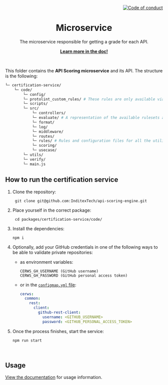 <!--
SPDX-FileCopyrightText: 2023 Industria de Diseño Textil S.A. INDITEX

SPDX-License-Identifier: Apache-2.0
-->

<p align="right">
    <a href="CODE_OF_CONDUCT.md"><img src="https://img.shields.io/badge/Contributor%20Covenant-2.1-4baaaa.svg" alt="Code of conduct"></a>
</p>

<p align="center">
    <h1 align="center">Microservice</h1>
    <p align="center">The microservice responsible for getting a grade for each API.</p>
    <p align="center"><strong><a href="https://albalro.github.io/certification-system/microservice/)">Learn more in the doc!</a></strong></p>
    <br>
</p>

This folder contains the **API Scoring microservice** and its API. The structure is the following:

```bash
└─ certification-service/
    └─ code/
    	└─ config/
		└─ protolint_custom_rules/ # These rules are only available via API Hub extension. Here lay our custom rules in a binary format for every major platform/architecture.
		└─ scripts/
		└─ src/
			└─ controllers/
			└─ evaluate/ # A representation of the available rulesets and code to call each utility.
			└─ format/
			└─ log/
			└─ middleware/
			└─ routes/
			└─ rules/ # Rules and configuration files for all the utilities (Spectral, markdownlint, and protolint) that the microservice leverages to certificate.
			└─ scoring/
			└─ usecase/
		└─ utils/
		└─ verify/
		└─ main.js

```


## How to run the certification service

1. Clone the repository:

	```
	 git clone git@github.com:InditexTech/api-scoring-engine.git
	```

2. Place yourself in the correct package:

	```
	 cd packages/certification-service/code/
	```

3. Install the dependencies:

	```
	npm i
	```

4. Optionally, add your GitHub credentials in one of the following ways to be able to validate private repositories:

   - as environment variables:

         CERWS_GH_USERNAME (GitHub username)
         CERWS_GH_PASSWORD (GitHub personal access token)

   - or in the [`configmap.yml` file](code/config/configmap.yml):
      ```yml
      cerws:
        common:
          rest:
            client:
              github-rest-client:
                username: <GITHUB_USERNAME>
                password: <GITHUB_PERSONAL_ACCESS_TOKEN>
      ```

4. Once the process finishes, start the service:

	```
	npm run start
	```

<br>

## Usage

[View the documentation](https://urban-adventure-29rymqv.pages.github.io/scoring-system/microservice/) for usage information.
